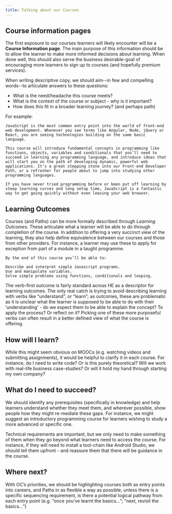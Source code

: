 ```yaml
---
title: Talking about our Courses
---
```


## Course information pages ##
The first exposure to our courses learners will likely encounter will be a **Course Information page**. The main purpose of this information should be to allow the learner to make more informed decisions about learning. When done well, this should also serve the business desirable-goal of encouraging more learners to sign up to courses (and hopefully premium services).

When writing descriptive copy, we should aim--in few and compelling words--to articulate answers to these questions:

- What is the need/headache this course meets?
- What is the context of the course or subject - why is it important?
- How does this fit in a broader learning journey? (and perhaps path)

For example:

```en
JavaScript is the most common entry point into the world of front-end web development. Whenever you see terms like Angular, Node, jQuery or React, you are seeing technologies building on the same basic language.

This course will introduce fundamental concepts in programming like functions, objects, variables and conditionals that you’ll need to succeed in learning any programming language, and introduce ideas that will start you on the path of developing dynamic, powerful web applications. It’s a great stepping stone into our Front-end Developer Path, or a refresher for people about to jump into studying other programming languages.

If you have never tried programming before or been put off learning by steep learning curves and long setup time, JavaScript is a fantastic way to get going quickly without even leaving your web browser.
```

## Learning Outcomes ##
Courses (and Paths) can be more formally described through _Learning Outcomes_. These articulate what a learner will be able to do through completion of the course. In addition to offering a very succinct view of the learning, they also help define equivalence between our courses and those from other providers. For instance, a learner may use these to apply for exception from part of a module in a taught programme.

```en
By the end of this course you’ll be able to:

Describe and interpret simple Javascript programs.
Use and manipulate variables.
Solve simple problems using functions, conditionals and looping.
```

The verb-first outcome is fairly standard across HE as a descriptor for learning outcomes. The only real catch is trying to avoid describing learning with verbs like “understand”, or “learn”; as outcomes, these are problematic as it is unclear what the learner is supposed to be able to do with their ‘understanding’ - do we expect them to be able to explain the concept? To apply the process? Or reflect on it? Picking one of these more purposeful verbs can often result in a better defined view of what the course is offering.

## How will I learn? ##
While this might seem obvious on MOOCs (e.g. watching videos and submitting assignments), it would be helpful to clarify it in each course. For instance, do I need to write code? Or is this purely theoretical? Will we work with real-life business case-studies? Or will it hold my hand through starting my own company?

## What do I need to succeed? ##
We should identify any prerequisites (specifically in knowledge) and help learners understand whether they meet them, and wherever possible, show people how they might re-mediate these gaps. For instance, we might suggest an introductory programming course for learners wishing to study a more advanced or specific one.

Technical requirements are important, but we only need to make something of them when they go beyond what learners need to access the course. For instance, if they will need to install a tool-chain like Android Studio, we should tell them upfront - and reassure them that there will be guidance in the course.

## Where next? ##
With OC’s priorities, we should be highlighting courses both as entry points into careers, and Paths in as flexible a way as possible; unless there is a specific sequencing requirement, is there a potential logical pathway from each entry point (e.g. “once you’ve learnt the basics…”; “next, revisit the basics…”)
